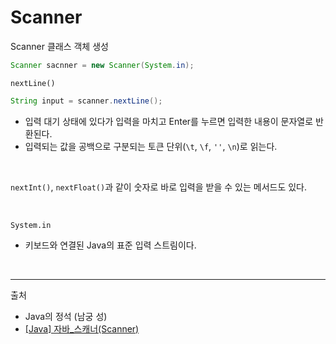 # Scanner

Scanner 클래스 객체 생성

```java
Scanner sacnner = new Scanner(System.in);
```

`nextLine()`

```java
String input = scanner.nextLine();
```

- 입력 대기 상태에 있다가 입력을 마치고 Enter를 누르면 입력한 내용이 문자열로 반환된다.
- 입력되는 값을 공백으로 구분되는 토큰 단위(`\t`, `\f`, `''`, `\n`)로 읽는다.

<br/>

`nextInt()`, `nextFloat()`과 같이 숫자로 바로 입력을 받을 수 있는 메서드도 있다.

<br/>

`System.in`

- 키보드와 연결된 Java의 표준 입력 스트림이다.

<br/>

---

출처

- Java의 정석 (남궁 성)
- [[Java] 자바_스캐너(Scanner)](https://mine-it-record.tistory.com/103)
